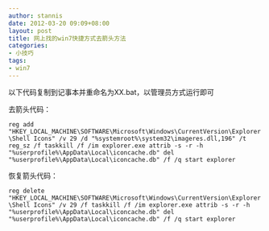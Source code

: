 ```yaml
---
author: stannis
date: 2012-03-20 09:09+08:00
layout: post
title: 网上找的win7快捷方式去箭头方法
categories:
- 小技巧
tags:
- win7
---
```



以下代码复制到记事本并重命名为XX.bat，以管理员方式运行即可

去箭头代码：

`reg add "HKEY_LOCAL_MACHINE\SOFTWARE\Microsoft\Windows\CurrentVersion\Explorer\Shell Icons" /v 29 /d "%systemroot%\system32\imageres.dll,196" /t reg_sz /f
taskkill /f /im explorer.exe
attrib -s -r -h "%userprofile%\AppData\Local\iconcache.db"
del "%userprofile%\AppData\Local\iconcache.db" /f /q
start explorer`

恢复箭头代码：

`reg delete "HKEY_LOCAL_MACHINE\SOFTWARE\Microsoft\Windows\CurrentVersion\Explorer\Shell Icons" /v 29 /f
taskkill /f /im explorer.exe
attrib -s -r -h "%userprofile%\AppData\Local\iconcache.db"
del "%userprofile%\AppData\Local\iconcache.db" /f /q
start explorer`